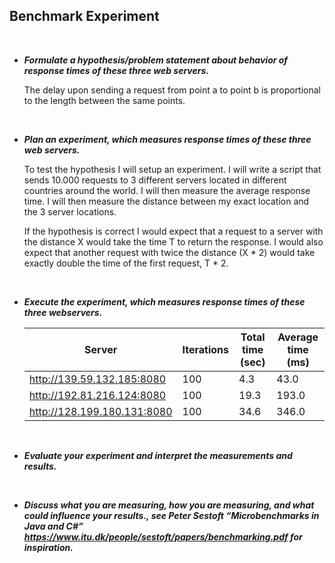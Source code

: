 ## Benchmark Experiment

<br>

* _**Formulate a hypothesis/problem statement about behavior of response times of these three web servers.**_

  The delay upon sending a request from point a to point b is proportional to the length between the same points.
</br>

* _**Plan an experiment, which measures response times of these three web servers.**_

  To test the hypothesis I will setup an experiment. I will write a script that sends 10.000 requests to 3 different servers     located in different countries around the world. I will then measure the average response time. I will then measure the         distance between my exact location and the 3 server locations. 

  If the hypothesis is correct I would expect that a request to a server with the distance X would take the time T to return     the response. I would also expect that another request with twice the distance (X * 2) would take exactly double the time of   the first request, T * 2. 
</br>

* _**Execute the experiment, which measures response times of these three webservers.**_

  | Server | Iterations | Total time (sec) | Average time (ms) |
  | --- | --- | --- | --- |
  | http://139.59.132.185:8080 | 100 | 4.3 | 43.0 |
  | http://192.81.216.124:8080 | 100 | 19.3 | 193.0 |
  | http://128.199.180.131:8080 | 100 | 34.6 | 346.0 |
</br>

* _**Evaluate your experiment and interpret the measurements and results.**_

  
</br>

* _**Discuss what you are measuring, how you are measuring, and what could influence your results., see Peter Sestoft “Microbenchmarks in Java and C#” https://www.itu.dk/people/sestoft/papers/benchmarking.pdf for inspiration.**_
